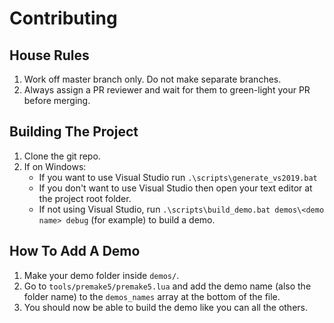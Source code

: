 # Contributing

House Rules
-----------
1. Work off master branch only.  Do not make separate branches.
2. Always assign a PR reviewer and wait for them to green-light your PR before merging.

Building The Project
--------------------
1. Clone the git repo.
2. If on Windows:
	* If you want to use Visual Studio run `.\scripts\generate_vs2019.bat`
	* If you don't want to use Visual Studio then open your text editor at the project root folder.
	* If not using Visual Studio, run `.\scripts\build_demo.bat demos\<demo name> debug` (for example) to build a demo.


How To Add A Demo
-----------------
1. Make your demo folder inside `demos/`.
2. Go to `tools/premake5/premake5.lua` and add the demo name (also the folder name) to the `demos_names` array at the bottom of the file.
3. You should now be able to build the demo like you can all the others.